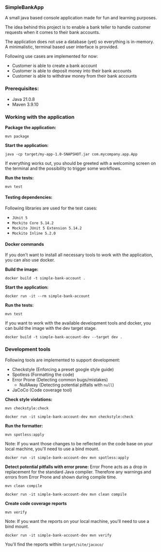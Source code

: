 ### SimpleBankApp

A small java based console application made for fun and learning purposes.

The idea behind this project is to enable a bank teller to handle customer requests
when it comes to their bank accounts.

The application does not use a database (yet) so everything is in-memory.
A minimalistic, terminal based user interface is provided.

Following use cases are implemented for now:
- Customer is able to create a bank account
- Customer is able to deposit money into their bank accounts
- Customer is able to withdraw money from their bank accounts


### Prerequisites:
- Java 21.0.8
- Maven 3.9.10


### Working with the application

**Package the application:**
```shell
mvn package
```

**Start the application:**
```shell
java -cp target/my-app-1.0-SNAPSHOT.jar com.mycompany.app.App
```

If everything works out, you should be greeted with a welcoming screen on the
terminal and the possibility to trigger some workflows.

**Run the tests:**
```shell
mvn test
```

#### Testing dependencies:

Following libraries are used for the test cases:
- `JUnit 5`
- `Mockito Core 5.14.2`
- `Mockito JUnit 5 Extension 5.14.2`
- `Mockito Inline 5.2.0`


#### Docker commands

If you don't want to install all necessary tools to work with the application,
you can also use docker.

**Build the image:**
```shell
docker build -t simple-bank-account .
```

**Start the application:**
```shell
docker run -it --rm simple-bank-account
```

**Run the tests:**
```shell
mvn test
```

If you want to work with the available development tools and docker, you can build
the image with the dev target stage.

```shell
docker build -t simple-bank-account-dev --target dev .
```

### Development tools

Following tools are implemented to support development:
- Checkstyle (Enforcing a preset google style guide)
- Spotless (Formatting the code)
- Error Prone (Detecting common bugs/mistakes)
  - NullAway (Detecting potential pitfalls with `null`)
- JaCoCo (Code coverage tool)

**Check style violations:**
```shell
mvn checkstyle:check
```

```shell
docker run -it simple-bank-account-dev mvn checkstyle:check
```

**Run the formatter:**
```shell
mvn spotless:apply
```

Note: If you want those changes to be reflected on the code base on your local machine,
you'll need to use a bind mount.
```shell
docker run -it simple-bank-account-dev mvn spotless:apply
```

**Detect potential pitfalls with error prone:**
Error Prone acts as a drop in replacement for the standard Java compiler.
Therefore any warnings and errors from Error Prone and shown during compile time.

```shell
mvn clean compile
```

```shell
docker run -it simple-bank-account-dev mvn clean compile
```

**Create code coverage reports**
```shell
mvn verify
```

Note: If you want the reports on your local machine, you'll need to use a bind mount.
```shell
docker run -it simple-bank-account-dev mvn verify
```

You'll find the reports within `target/site/jacoco/`
